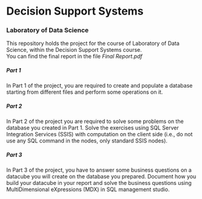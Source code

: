 <h1>Decision Support Systems</h1>
<h3>Laboratory of Data Science</h3>

This repository holds the project for the course of Laboratory of Data Science, within the Decision Support Systems course. <br/>
You can find the final report in the file <i>Final Report.pdf</i> <br>
<h5>Part 1</h5>
In Part 1 of the project, you are required to create and populate a database starting from different files and perform some operations on it.
<h5>Part 2</h5>
In Part 2 of the project you are required to solve some problems on the database you created in Part 1. 
Solve the exercises using SQL Server Integration Services (SSIS) with computation on the client side (i.e., do not use any SQL command in the nodes, only standard SSIS nodes).
<h5>Part 3</h5>
In Part 3 of the project, you have to answer some business questions on a datacube you will create on the database you prepared. 
Document how you build your datacube in your report and solve the business questions using MultiDimensional eXpressions (MDX) in SQL management studio. 
<br/>

